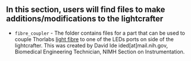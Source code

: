## In this section, users will find files to make additions/modifications to the lightcrafter

 - `fibre_coupler` - The folder contains files for a part that can be used to couple Thorlabs [light fibre](https://www.thorlabs.com/thorproduct.cfm?partnumber=LLG05-4H) to one of the LEDs ports on side of the lightcrafter. This was created by David Ide ided[at]mail.nih.gov, Biomedical Engineering Technician, NIMH Section on Instrumentation. 
